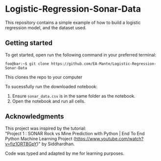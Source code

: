# Logistic-Regression-Sonar-Data
This repository contains a simple example of how to build a logistic regression model, and the dataset used.

## Getting started

To get started, open run the following command in your preferred terminal:

```console
foo@bar:~$ git clone https://github.com/EA-Mante/Logistic-Regression-Sonar-Data
```

This clones the repo to your computer

To sucessfully run the downloaded notebook:

1. Ensure `sonar_data.csv` is in the same folder as the notebook.
2. Open the notebook and run all cells.

## Acknowledgments

This project was inspired by the tutorial:  
"Project 1 : SONAR Rock vs Mine Prediction with Python | End To End Python Machine Learning Project (https://www.youtube.com/watch?v=fiz1ORTBGpY)" by Siddhardhan.

Code was typed and adapted by me for learning purposes.
